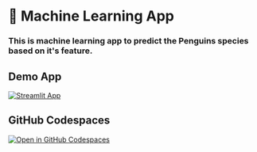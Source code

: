 # 🤖 Machine Learning App

### This is machine learning app to predict the Penguins species based on it's feature.

## Demo App

[![Streamlit App](https://static.streamlit.io/badges/streamlit_badge_black_white.svg)](https://hh-machinelearning.streamlit.app/)

## GitHub Codespaces

[![Open in GitHub Codespaces](https://github.com/codespaces/badge.svg)](https://codespaces.new/streamlit/app-starter-kit?quickstart=1)





